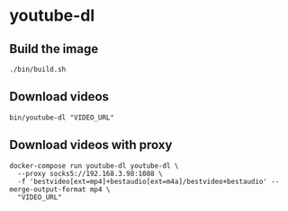# youtube-dl

## Build the image

```
./bin/build.sh
```

## Download videos

```
bin/youtube-dl "VIDEO_URL"
```

## Download videos with proxy

```
docker-compose run youtube-dl youtube-dl \
  --proxy socks5://192.168.3.98:1088 \
  -f 'bestvideo[ext=mp4]+bestaudio[ext=m4a]/bestvideo+bestaudio' --merge-output-format mp4 \
  "VIDEO_URL"
```
